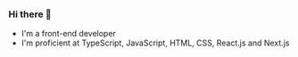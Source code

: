 ### Hi there 👋

- I'm a front-end developer
- I'm proficient at TypeScript, JavaScript, HTML, CSS, React.js and Next.js
